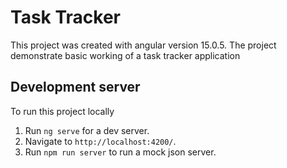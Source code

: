 # Task Tracker

This project was created with angular version 15.0.5. The project demonstrate basic working of a task tracker application

## Development server

To run this project locally

1. Run `ng serve` for a dev server. 
2. Navigate to `http://localhost:4200/`. 
3. Run `npm run server` to run a mock json server. 

